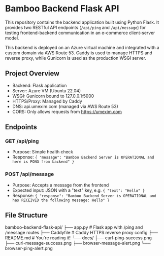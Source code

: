 # Bamboo Backend Flask API

This repository contains the backend application built using Python Flask. It provides two RESTful API endpoints (`/api/ping` and `/api/message`) for testing frontend-backend communication in an e-commerce client-server model.

This backend is deployed on an Azure virtual machine and integrated with a custom domain via AWS Route 53. Caddy is used to manage HTTPS and reverse proxy, while Gunicorn is used as the production WSGI server.

## Project Overview

- Backend: Flask application
- Server: Azure VM (Ubuntu 22.04)
- WSGI: Gunicorn bound to 127.0.0.1:5000
- HTTPS/Proxy: Managed by Caddy
- DNS: api.umexim.com (managed via AWS Route 53)
- CORS: Only allows requests from https://umexim.com

## Endpoints

### GET /api/ping

- Purpose: Simple health check
- Response: `{ "message": "Bamboo Backend Server is OPERATIONAL and here is PONG from backend" }`

### POST /api/message

- Purpose: Accepts a message from the frontend
- Expected input: JSON with a "text" key, e.g. `{ "text": "Hello" }`
- Response: `{ "response": "Bamboo Backend Server is OPERATIONAL and has RECEIVED the following message: Hello" }`

## File Structure

bamboo-backend-flask-api/
├── app.py             # Flask app with /ping and /message routes
├── Caddyfile          # Caddy HTTPS reverse proxy config
├── README.md          # You're reading it!
└── docs/
    ├── curl-ping-success.png
    ├── curl-message-success.png
    ├── browser-message-alert.png
    └── browser-ping-alert.png
